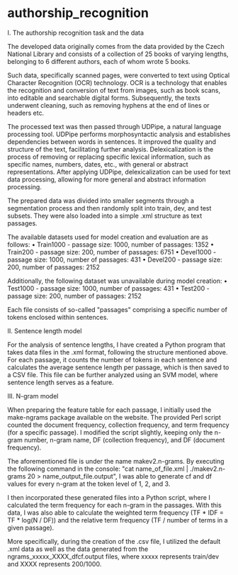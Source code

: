 # authorship_recognition

I. The authorship recognition task and the data

The developed data originally comes from the data provided by the Czech National Library and consists 
of a collection of 25 books of varying lengths, belonging to 6 different authors, each of whom wrote 
5 books.

Such data, specifically scanned pages, were converted to text using Optical Character Recognition 
(OCR) technology. OCR is a technology that enables the recognition and conversion of text from 
images, such as book scans, into editable and searchable digital forms.
Subsequently, the texts underwent cleaning, such as removing hyphens at the end of lines or headers 
etc.

The processed text was then passed through UDPipe, a natural language processing tool. UDPipe 
performs morphosyntactic analysis and establishes dependencies between words in sentences. It 
improved the quality and structure of the text, facilitating further analysis.
Delexicalization is the process of removing or replacing specific lexical information, such as specific 
names, numbers, dates, etc., with general or abstract representations. After applying UDPipe, 
delexicalization can be used for text data processing, allowing for more general and abstract  information processing.

The prepared data was divided into smaller segments through a segmentation process and then  randomly split into train, dev, and test subsets. They were also loaded into a simple .xml structure as  text passages.

The available datasets used for model creation and evaluation are as follows:
• Train1000 - passage size: 1000, number of passages: 1352
• Train200 - passage size: 200, number of passages: 6751
• Devel1000 - passage size: 1000, number of passages: 431
• Devel200 - passage size: 200, number of passages: 2152

Additionally, the following dataset was unavailable during model creation:
• Test1000 - passage size: 1000, number of passages: 431
• Test200 - passage size: 200, number of passages: 2152

Each file consists of so-called "passages" comprising a specific number of tokens enclosed within sentences.

II. Sentence length model

For the analysis of sentence lengths, I have created a Python program that takes data files in the .xml  format, following the structure mentioned above. For each passage, it counts the number of tokens in  each sentence and calculates the average sentence length per passage, which is then saved to a CSV  file. This file can be further analyzed using an SVM model, where sentence length serves as a feature.

III. N-gram model

When preparing the feature table for each passage, I initially used the make-ngrams package available  on the website. The provided Perl script counted the document frequency, collection frequency, and  term frequency (for a specific passage). I modified the script slightly, keeping only the n-gram number,  n-gram name, DF (collection frequency), and DF (document frequency).

The aforementioned file is under the name makev2.n-grams.
By executing the following command in the console: "cat name_of_file.xml | ./makev2.n-grams 20 > 
name_output_file.output", I was able to generate cf and df values for every n-gram at the token level 
of 1, 2, and 3.

I then incorporated these generated files into a Python script, where I calculated the term frequency 
for each n-gram in the passages. With this data, I was also able to calculate the weighted term 
frequency (TF * IDF = TF * log(N / DF)) and the relative term frequency (TF / number of terms in a given 
passage).

More specifically, during the creation of the .csv file, I utilized the default .xml data as well as the data 
generated from the ngrams_xxxxx_XXXX_dfcf.output files, where xxxxx represents train/dev and XXXX 
represents 200/1000.



 
